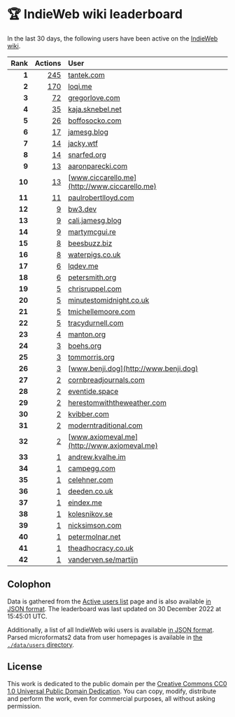 # 🏆 IndieWeb wiki leaderboard

In the last 30 days, the following users have been active on the [IndieWeb wiki](https://indieweb.org).

| Rank | Actions | User |
|-----:|--------:|:-----|
| **1** | [245](https://indieweb.org/Special:Contributions/Tantek.com) | [tantek.com](http://tantek.com) |
| **2** | [170](https://indieweb.org/Special:Contributions/Loqi.me) | [loqi.me](http://loqi.me) |
| **3** | [72](https://indieweb.org/Special:Contributions/Gregorlove.com) | [gregorlove.com](http://gregorlove.com) |
| **4** | [35](https://indieweb.org/Special:Contributions/Kaja.sknebel.net) | [kaja.sknebel.net](http://kaja.sknebel.net) |
| **5** | [26](https://indieweb.org/Special:Contributions/Boffosocko.com) | [boffosocko.com](http://boffosocko.com) |
| **6** | [17](https://indieweb.org/Special:Contributions/Jamesg.blog) | [jamesg.blog](http://jamesg.blog) |
| **7** | [14](https://indieweb.org/Special:Contributions/Jacky.wtf) | [jacky.wtf](http://jacky.wtf) |
| **8** | [14](https://indieweb.org/Special:Contributions/Snarfed.org) | [snarfed.org](http://snarfed.org) |
| **9** | [13](https://indieweb.org/Special:Contributions/Aaronparecki.com) | [aaronparecki.com](http://aaronparecki.com) |
| **10** | [13](https://indieweb.org/Special:Contributions/Www.ciccarello.me) | [www.ciccarello.me](http://www.ciccarello.me) |
| **11** | [11](https://indieweb.org/Special:Contributions/Paulrobertlloyd.com) | [paulrobertlloyd.com](http://paulrobertlloyd.com) |
| **12** | [9](https://indieweb.org/Special:Contributions/Bw3.dev) | [bw3.dev](http://bw3.dev) |
| **13** | [9](https://indieweb.org/Special:Contributions/Cali.jamesg.blog) | [cali.jamesg.blog](http://cali.jamesg.blog) |
| **14** | [9](https://indieweb.org/Special:Contributions/Martymcgui.re) | [martymcgui.re](http://martymcgui.re) |
| **15** | [8](https://indieweb.org/Special:Contributions/Beesbuzz.biz) | [beesbuzz.biz](http://beesbuzz.biz) |
| **16** | [8](https://indieweb.org/Special:Contributions/Waterpigs.co.uk) | [waterpigs.co.uk](http://waterpigs.co.uk) |
| **17** | [6](https://indieweb.org/Special:Contributions/Lqdev.me) | [lqdev.me](http://lqdev.me) |
| **18** | [6](https://indieweb.org/Special:Contributions/Petersmith.org) | [petersmith.org](http://petersmith.org) |
| **19** | [5](https://indieweb.org/Special:Contributions/Chrisruppel.com) | [chrisruppel.com](http://chrisruppel.com) |
| **20** | [5](https://indieweb.org/Special:Contributions/Minutestomidnight.co.uk) | [minutestomidnight.co.uk](http://minutestomidnight.co.uk) |
| **21** | [5](https://indieweb.org/Special:Contributions/Tmichellemoore.com) | [tmichellemoore.com](http://tmichellemoore.com) |
| **22** | [5](https://indieweb.org/Special:Contributions/Tracydurnell.com) | [tracydurnell.com](http://tracydurnell.com) |
| **23** | [4](https://indieweb.org/Special:Contributions/Manton.org) | [manton.org](http://manton.org) |
| **24** | [3](https://indieweb.org/Special:Contributions/Boehs.org) | [boehs.org](http://boehs.org) |
| **25** | [3](https://indieweb.org/Special:Contributions/Tommorris.org) | [tommorris.org](http://tommorris.org) |
| **26** | [3](https://indieweb.org/Special:Contributions/Www.benji.dog) | [www.benji.dog](http://www.benji.dog) |
| **27** | [2](https://indieweb.org/Special:Contributions/Cornbreadjournals.com) | [cornbreadjournals.com](http://cornbreadjournals.com) |
| **28** | [2](https://indieweb.org/Special:Contributions/Eventide.space) | [eventide.space](http://eventide.space) |
| **29** | [2](https://indieweb.org/Special:Contributions/Herestomwiththeweather.com) | [herestomwiththeweather.com](http://herestomwiththeweather.com) |
| **30** | [2](https://indieweb.org/Special:Contributions/Kvibber.com) | [kvibber.com](http://kvibber.com) |
| **31** | [2](https://indieweb.org/Special:Contributions/Moderntraditional.com) | [moderntraditional.com](http://moderntraditional.com) |
| **32** | [2](https://indieweb.org/Special:Contributions/Www.axiomeval.me) | [www.axiomeval.me](http://www.axiomeval.me) |
| **33** | [1](https://indieweb.org/Special:Contributions/Andrew.kvalhe.im) | [andrew.kvalhe.im](http://andrew.kvalhe.im) |
| **34** | [1](https://indieweb.org/Special:Contributions/Campegg.com) | [campegg.com](http://campegg.com) |
| **35** | [1](https://indieweb.org/Special:Contributions/Celehner.com) | [celehner.com](http://celehner.com) |
| **36** | [1](https://indieweb.org/Special:Contributions/Deeden.co.uk) | [deeden.co.uk](http://deeden.co.uk) |
| **37** | [1](https://indieweb.org/Special:Contributions/Eindex.me) | [eindex.me](http://eindex.me) |
| **38** | [1](https://indieweb.org/Special:Contributions/Kolesnikov.se) | [kolesnikov.se](http://kolesnikov.se) |
| **39** | [1](https://indieweb.org/Special:Contributions/Nicksimson.com) | [nicksimson.com](http://nicksimson.com) |
| **40** | [1](https://indieweb.org/Special:Contributions/Petermolnar.net) | [petermolnar.net](http://petermolnar.net) |
| **41** | [1](https://indieweb.org/Special:Contributions/Theadhocracy.co.uk) | [theadhocracy.co.uk](http://theadhocracy.co.uk) |
| **42** | [1](https://indieweb.org/Special:Contributions/Vanderven.se_martijn) | [vanderven.se/martijn](http://vanderven.se/martijn) |


## Colophon

Data is gathered from the [Active users list](https://indieweb.org/Special:ActiveUsers) page and is also available [in JSON format](https://github.com/jgarber623/indieweb-wiki-leaderboard/blob/main/data/leaderboard.json). The leaderboard was last updated on 30 December 2022 at 15:45:01 UTC.

Additionally, a list of all IndieWeb wiki users is available [in JSON format](https://github.com/jgarber623/indieweb-wiki-leaderboard/blob/main/data/users.json). Parsed microformats2 data from user homepages is available in [the `./data/users` directory](https://github.com/jgarber623/indieweb-wiki-leaderboard/blob/main/data/users).

## License

This work is dedicated to the public domain per the [Creative Commons CC0 1.0 Universal Public Domain Dedication](https://creativecommons.org/publicdomain/zero/1.0/). You can copy, modify, distribute and perform the work, even for commercial purposes, all without asking permission.

